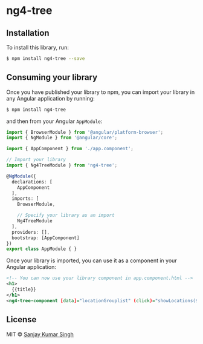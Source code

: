 # ng4-tree

## Installation

To install this library, run:

```bash
$ npm install ng4-tree --save
```

## Consuming your library

Once you have published your library to npm, you can import your library in any Angular application by running:

```bash
$ npm install ng4-tree
```

and then from your Angular `AppModule`:

```typescript
import { BrowserModule } from '@angular/platform-browser';
import { NgModule } from '@angular/core';

import { AppComponent } from './app.component';

// Import your library
import { Ng4TreeModule } from 'ng4-tree';

@NgModule({
  declarations: [
    AppComponent
  ],
  imports: [
    BrowserModule,

    // Specify your library as an import
    Ng4TreeModule
  ],
  providers: [],
  bootstrap: [AppComponent]
})
export class AppModule { }
```

Once your library is imported, you can use it as a component in your Angular application:

```xml
<!-- You can now use your library component in app.component.html -->
<h1>
  {{title}}
</h1>
<ng4-tree-component [data]="locationGrouplist" (click)="showLocations($event.locationGroupID, 0)"></ng4-tree-component>
```

## License

MIT © [Sanjay Kumar Singh](mailto:as4flex@gmail.com)
